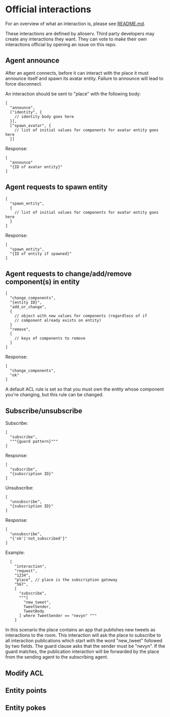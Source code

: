 # Official interactions

For an overview of what an interaction is, please see [README.md](README.md).

These interactions are defined by alloserv. Third party developers may
create any interactions they want. They can vote to make their own
interactions official by opening an issue on this repo.

## Agent announce

After an agent connects, before it can interact with the place
it must announce itself and spawn its avatar entity. Failure to
announce will lead to force disconnect.

An interaction should be sent to "place" with the following body:

```
[
  "announce",
  ["identity", {
    // identity body goes here
  }],
  ["spawn_avatar", {
    // list of initial values for components for avatar entity goes here
  }]
```

Response:

```
[
  "announce"
  "{ID of avatar entity}"
]
```

## Agent requests to spawn entity

```
[
  "spawn_entity",
  {
    // list of initial values for components for avatar entity goes here
  }
]
```

Response:

```
[
  "spawn_entity",
  "{ID of entity if spawned}"
]
```


## Agent requests to change/add/remove component(s) in entity


```
[
  "change_components",
  "{entity ID}",
  "add_or_change",
  {
    // object with new values for components (regardless of if
    // component already exists on entity)
  }
  "remove",
  [
    // keys of components to remove
  ]
]
```

Response:

```
[
  "change_components",
  "ok"
]
```

A default ACL rule is set so that you must own the entity
whose component you're changing, but this rule can be changed.

## Subscribe/unsubscribe

Subscribe:

```
[
  "subscribe",
  """{guard pattern}"""
]
```

Response:

```
[
  "subscribe",
  "{subscription ID}"
]
```

Unsubscribe:

```
[
  "unsubscribe",
  "{subscription ID}"
]
```

Response:

```
[
  "unsubscribe",
  "{'ok'|'not_subscribed'}"
]
```

Example:

```
  [
    "interaction",
    "request",
    "1234",
    "place", // place is the subscription gateway
    "567",
    [
      "subscribe",
      """[
        "new_tweet",
        TweetSender,
        TweetBody
      ] where TweetSender == "nevyn" """
    ] 
```

In this scenario the place contains an app that publishes new tweets
as interactions to the room. This interaction will ask the place to
subscribe to all interaction publications which start with the
word "new_tweet" followed by two fields. The guard clause asks that
the sender must be "nevyn". If the guard matches, the publication
interaction will be forwarded by the place from the sending agent
to the subscribing agent.

## Modify ACL

## Entity points

## Entity pokes
